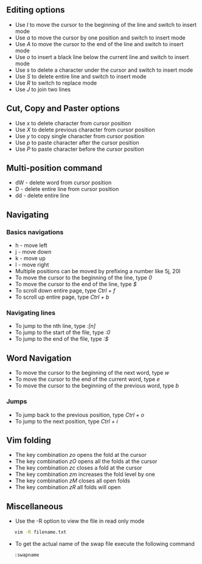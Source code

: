 ## Editing options
* Use *I* to move the cursor to the beginning of the line and switch to insert mode
* Use *a* to move the cursor by one position and switch to insert mode
* Use *A* to move the cursor to the end of the line and switch to insert mode
* Use *o* to insert a black line below the current line and switch to insert mode
* Use *s* to delete a character under the cursor and switch to insert mode
* Use *S* to delete entire line and switch to insert mode
* Use *R* to switch to replace mode
* Use *J* to join two lines
## Cut, Copy and Paster options
* Use *x* to delete character from cursor position
* Use *X* to delete previous character from cursor position
* Use *y* to copy single character from cursor position
* Use *p* to paste character after the cursor position
* Use *P* to paste character before the cursor position
## Multi-position command
* dW - delete word from cursor position
* D - delete entire line from cursor position
* dd - delete entire line
## Navigating
### Basics navigations
* h - move left
* j - move down
* k - move up
* l - move right
* Multiple positions can be moved by prefixing a number like 5j, 20l
* To move the cursor to the beginning of the line, type *0*
* To move the cursor to the end of the line, type *$*
* To scroll down entire page, type *Ctrl + f*
* To scroll up entire page, type *Ctrl + b*
### Navigating lines
* To jump to the nth line, type *:[n]*
* To jump to the start of the file, type *:0*
* To jump to the end of the file, type *:$*
## Word Navigation
* To move the cursor to the beginning of the next word, type *w*
* To move the cursor to the end of the current word, type *e*
* To move the cursor to the beginning of the previous word, type *b*
### Jumps
* To jump back to the previous position, type *Ctrl + o*
* To jump to the next position, type *Ctrl + i*

## Vim folding
* The key combination *zo* opens the fold at the cursor
* The key combination *zO* opens all the folds at the cursor
* The key combination *zc* closes a fold at the cursor
* The key combination *zm* increases the fold level by one
* The key combination *zM* closes all open folds
* The key combination *zR* all folds will open
## Miscellaneous
* Use the -R option to view the file in read only mode
```bash
   vim -R filename.txt
```
* To get the actual name of the swap file execute the following command
```bash
   :swapname
```

